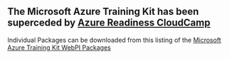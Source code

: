 ## The Microsoft Azure Training Kit has been superceded by [Azure Readiness CloudCamp](https://github.com/Azure-Readiness/CloudCamp)

Individual Packages can be downloaded from this listing of the [Microsoft Azure Training Kit WebPI Packages](http://composer-test.azurewebsites.net/)
